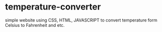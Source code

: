 # temperature-converter
simple website using CSS, HTML,
JAVASCRIPT to convert temperature form
Celsius to Fahrenheit and etc.
